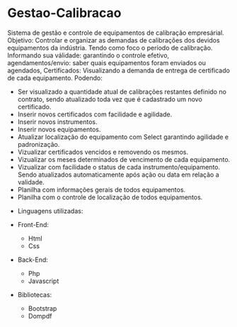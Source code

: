 # Gestao-Calibracao
Sistema de gestão e controle de equipamentos de calibração empresárial.
Objetivo: Controlar e organizar as demandas de calibrações dos devidos equipamentos da indústria. Tendo como foco o período de calibração. Informando sua válidade: garantindo o controle efetivo, agendamentos/envio: saber quais equipamentos foram enviados ou agendados, Certificados: Visualizando a demanda de entrega de certificado de cada equipamento. Podendo: 
- Ser visualizado a quantidade atual de calibrações restantes definido no contrato, sendo atualizado toda vez que é cadastrado um novo certificado.
- Inserir novos certificados com facilidade e agilidade.
- Inserir novos instrumentos.
- Inserir novos equipamentos.
- Atualizar localização do equipamento com Select garantindo agilidade e padronização.
- Vizualizar certificados vencidos e removendo os mesmos.
- Vizualizar os meses determinados de vencimento de cada equipamento.
- Vizualizar com facilidade o status de cada instrumento/equipamento. Sendo atualizados automaticamente após ação ou data em relação a validade.
- Planilha com informações gerais de todos equipamentos.
- Planilha com o controle de localização de todos equipamentos.

* Linguagens utilizadas:
- Front-End:
    - Html
    - Css
    
- Back-End:
    - Php
    - Javascript
    
- Bibliotecas:
    - Bootstrap
    - Dompdf
